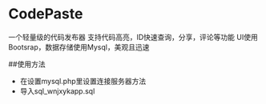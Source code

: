 # CodePaste
一个轻量级的代码发布器
支持代码高亮，ID快速查询，分享，评论等功能
UI使用Bootsrap，数据存储使用Mysql，美观且迅速

##使用方法
- 在设置mysql.php里设置连接服务器方法
- 导入sql_wnjxykapp.sql
